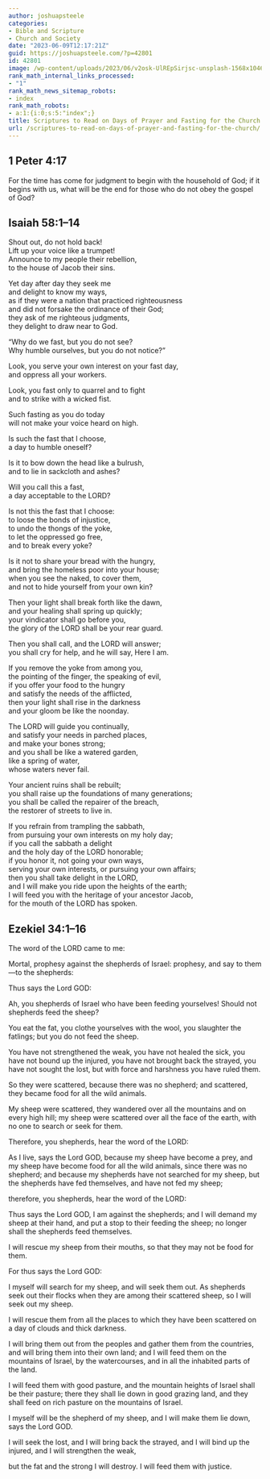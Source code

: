 ```yaml
---
author: joshuapsteele
categories:
- Bible and Scripture
- Church and Society
date: "2023-06-09T12:17:21Z"
guid: https://joshuapsteele.com/?p=42801
id: 42801
image: /wp-content/uploads/2023/06/v2osk-UlREpSirjsc-unsplash-1568x1046.jpg
rank_math_internal_links_processed:
- "1"
rank_math_news_sitemap_robots:
- index
rank_math_robots:
- a:1:{i:0;s:5:"index";}
title: Scriptures to Read on Days of Prayer and Fasting for the Church
url: /scriptures-to-read-on-days-of-prayer-and-fasting-for-the-church/
---
```


## 1 Peter 4:17

For the time has come for judgment to begin with the household of God; if it begins with us, what will be the end for those who do not obey the gospel of God?

## Isaiah 58:1–14

Shout out, do not hold back!  
Lift up your voice like a trumpet!  
Announce to my people their rebellion,  
to the house of Jacob their sins.

Yet day after day they seek me  
and delight to know my ways,  
as if they were a nation that practiced righteousness  
and did not forsake the ordinance of their God;  
they ask of me righteous judgments,  
they delight to draw near to God.

“Why do we fast, but you do not see?  
Why humble ourselves, but you do not notice?”

Look, you serve your own interest on your fast day,  
and oppress all your workers.

Look, you fast only to quarrel and to fight  
and to strike with a wicked fist.

Such fasting as you do today  
will not make your voice heard on high.

Is such the fast that I choose,  
a day to humble oneself?

Is it to bow down the head like a bulrush,  
and to lie in sackcloth and ashes?

Will you call this a fast,  
a day acceptable to the LORD?

Is not this the fast that I choose:  
to loose the bonds of injustice,  
to undo the thongs of the yoke,  
to let the oppressed go free,  
and to break every yoke?

Is it not to share your bread with the hungry,  
and bring the homeless poor into your house;  
when you see the naked, to cover them,  
and not to hide yourself from your own kin?

Then your light shall break forth like the dawn,  
and your healing shall spring up quickly;  
your vindicator shall go before you,  
the glory of the LORD shall be your rear guard.

Then you shall call, and the LORD will answer;  
you shall cry for help, and he will say, Here I am.

If you remove the yoke from among you,  
the pointing of the finger, the speaking of evil,  
if you offer your food to the hungry  
and satisfy the needs of the afflicted,  
then your light shall rise in the darkness  
and your gloom be like the noonday.

The LORD will guide you continually,  
and satisfy your needs in parched places,  
and make your bones strong;  
and you shall be like a watered garden,  
like a spring of water,  
whose waters never fail.

Your ancient ruins shall be rebuilt;  
you shall raise up the foundations of many generations;  
you shall be called the repairer of the breach,  
the restorer of streets to live in.

If you refrain from trampling the sabbath,  
from pursuing your own interests on my holy day;  
if you call the sabbath a delight  
and the holy day of the LORD honorable;  
if you honor it, not going your own ways,  
serving your own interests, or pursuing your own affairs;  
then you shall take delight in the LORD,  
and I will make you ride upon the heights of the earth;  
I will feed you with the heritage of your ancestor Jacob,  
for the mouth of the LORD has spoken.

## Ezekiel 34:1–16

The word of the LORD came to me:

Mortal, prophesy against the shepherds of Israel: prophesy, and say to them—to the shepherds:

Thus says the Lord GOD:

Ah, you shepherds of Israel who have been feeding yourselves! Should not shepherds feed the sheep?

You eat the fat, you clothe yourselves with the wool, you slaughter the fatlings; but you do not feed the sheep.

You have not strengthened the weak, you have not healed the sick, you have not bound up the injured, you have not brought back the strayed, you have not sought the lost, but with force and harshness you have ruled them.

So they were scattered, because there was no shepherd; and scattered, they became food for all the wild animals.

My sheep were scattered, they wandered over all the mountains and on every high hill; my sheep were scattered over all the face of the earth, with no one to search or seek for them.

Therefore, you shepherds, hear the word of the LORD:

As I live, says the Lord GOD, because my sheep have become a prey, and my sheep have become food for all the wild animals, since there was no shepherd; and because my shepherds have not searched for my sheep, but the shepherds have fed themselves, and have not fed my sheep;

therefore, you shepherds, hear the word of the LORD:

Thus says the Lord GOD, I am against the shepherds; and I will demand my sheep at their hand, and put a stop to their feeding the sheep; no longer shall the shepherds feed themselves.

I will rescue my sheep from their mouths, so that they may not be food for them.

For thus says the Lord GOD:

I myself will search for my sheep, and will seek them out. As shepherds seek out their flocks when they are among their scattered sheep, so I will seek out my sheep.

I will rescue them from all the places to which they have been scattered on a day of clouds and thick darkness.

I will bring them out from the peoples and gather them from the countries, and will bring them into their own land; and I will feed them on the mountains of Israel, by the watercourses, and in all the inhabited parts of the land.

I will feed them with good pasture, and the mountain heights of Israel shall be their pasture; there they shall lie down in good grazing land, and they shall feed on rich pasture on the mountains of Israel.

I myself will be the shepherd of my sheep, and I will make them lie down, says the Lord GOD.

I will seek the lost, and I will bring back the strayed, and I will bind up the injured, and I will strengthen the weak,

but the fat and the strong I will destroy. I will feed them with justice.